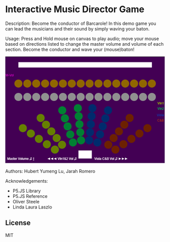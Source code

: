 # Interactive Music Director Game

Description: Become the conductor of Barcarole! In this demo game you can lead the musicians and their sound by simply waving your baton.  

Usage: Press and Hold mouse on canvas to play audio; move your mouse based on directions listed to change the master volume and volume of each section. Become the conductor and wave your (mouse)baton!

![](https://github.com/hubertYumengLu/Project-II/blob/master/assets/screenshots/Game.png)

Authors: Hubert Yumeng Lu, Jarah Romero

Acknowledgements:
 - P5.JS Library 
 - P5.JS Reference
 - Oliver Steele
 - Linda Laura Laszlo

## License

MIT

